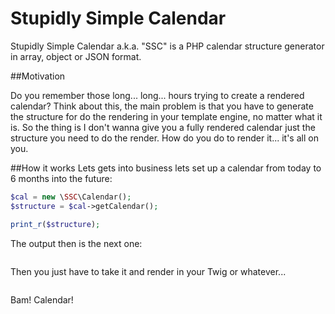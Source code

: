 Stupidly Simple Calendar
======================

Stupidly Simple Calendar a.k.a. "SSC" is a PHP calendar structure generator in array, object or JSON format.

##Motivation

Do you remember those long... long... hours trying to create a rendered calendar? Think about this, the main problem is that you have to generate the structure for do the rendering in your template engine, no matter what it is. So the thing is I don't wanna give you a fully rendered calendar just the structure you need to do the render. How do you do to render it... it's all on you.

##How it works
Lets gets into business lets set up a calendar from today to 6 months into the future:

```php
$cal = new \SSC\Calendar();
$structure = $cal->getCalendar();

print_r($structure);
```

The output then is the next one:

```

```

Then you just have to take it and render in your Twig or whatever...

```twig

```

Bam! Calendar!
